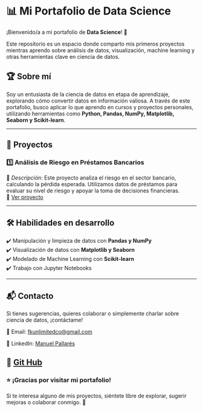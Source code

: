 # 📊 Mi Portafolio de Data Science  

¡Bienvenido/a a mi portafolio de **Data Science**! 🚀  

Este repositorio es un espacio donde comparto mis primeros proyectos mientras aprendo sobre análisis de datos, visualización, machine learning y otras herramientas clave en ciencia de datos.  

## 🏆 Sobre mí  
Soy un entusiasta de la ciencia de datos en etapa de aprendizaje, explorando cómo convertir datos en información valiosa. A través de este portafolio, busco aplicar lo que aprendo en cursos y proyectos personales, utilizando herramientas como **Python, Pandas, NumPy, Matplotlib, Seaborn y Scikit-learn**.  

---

## 📂 Proyectos  

### 1️⃣ **Análisis de Riesgo en Préstamos Bancarios**  
📌 *Descripción*: Este proyecto analiza el riesgo en el sector bancario, calculando la pérdida esperada. Utilizamos datos de préstamos para evaluar su nivel de riesgo y apoyar la toma de decisiones financieras.   
📁 [Ver proyecto](https://github.com/pallax22/Portfolio/tree/main/Proyecto%20Riesgos)  


---

## 🛠️ Habilidades en desarrollo  
✔️ Manipulación y limpieza de datos con **Pandas y NumPy**  
✔️ Visualización de datos con **Matplotlib y Seaborn**  
✔️ Modelado de Machine Learning con **Scikit-learn**  
✔️ Trabajo con Jupyter Notebooks  

---

## 📬 Contacto  
Si tienes sugerencias, quieres colaborar o simplemente charlar sobre ciencia de datos, ¡contáctame!  

📧 Email: fkunlimitedco@gmail.com

🔗 LinkedIn: [Manuel Pallarés](https://www.linkedin.com/in/manuelpallar%C3%A9sp%C3%A9rez/)

📂 [Git Hub](https://github.com/pallax22)
---

### ⭐ ¡Gracias por visitar mi portafolio!  
Si te interesa alguno de mis proyectos, siéntete libre de explorar, sugerir mejoras o colaborar conmigo. 🚀
